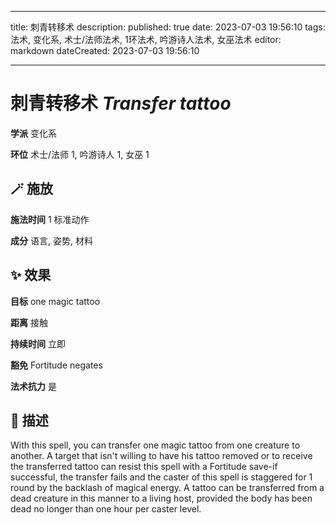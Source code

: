 
---
title: 刺青转移术
description: 
published: true
date: 2023-07-03 19:56:10
tags: 法术, 变化系, 术士/法师法术, 1环法术, 吟游诗人法术, 女巫法术
editor: markdown
dateCreated: 2023-07-03 19:56:10

---

# **刺青转移术** *Transfer tattoo*

**学派** 变化系 

**环位** 术士/法师 1, 吟游诗人 1, 女巫 1

## 🪄 施放

**施法时间** 1 标准动作

**成分** 语言, 姿势, 材料

## ✨ 效果 

**目标** one magic tattoo 

**距离** 接触  

**持续时间** 立即 

**豁免** Fortitude negates

**法术抗力** 是

## 📖 描述

With this spell, you can transfer one magic tattoo from one creature to another. A target that isn't willing to have his tattoo removed or to receive the transferred tattoo can resist this spell with a Fortitude save-if successful, the transfer fails and the caster of this spell is staggered for 1 round by the backlash of magical energy. A tattoo can be transferred from a dead creature in this manner to a living host, provided the body has been dead no longer than one hour per caster level.
    